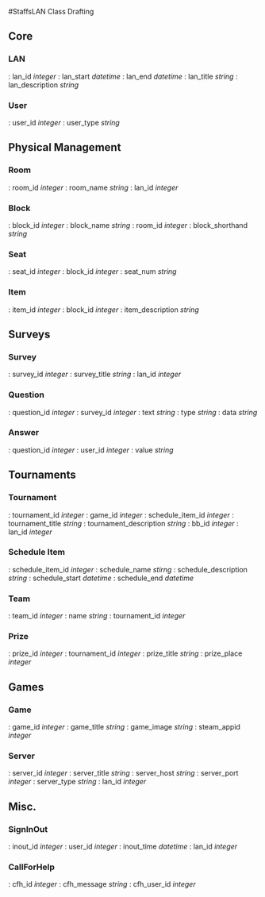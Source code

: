 #StaffsLAN Class Drafting

## Core

### LAN
:	lan_id _integer_
:	lan_start _datetime_
:	lan_end _datetime_
:	lan_title _string_
:	lan_description _string_

### User
:	user_id _integer_
:	user_type _string_

## Physical Management

### Room
:	room_id _integer_
:	room_name _string_
:	lan_id _integer_

### Block
:	block_id _integer_
:	block_name _string_
:	room_id _integer_
:	block_shorthand _string_

### Seat
:	seat_id _integer_
:	block_id _integer_
:	seat_num _string_

### Item
:	item_id _integer_
:	block_id _integer_
:	item_description _string_

## Surveys

### Survey
:	survey_id _integer_
:	survey_title _string_
:	lan_id _integer_

### Question
:	question_id _integer_
:	survey_id _integer_
:	text _string_
:	type _string_
:	data _string_

### Answer
:	question_id _integer_
:	user_id _integer_
:	value _string_

## Tournaments

### Tournament
:	tournament_id _integer_
:	game_id _integer_
:	schedule_item_id _integer_
:	tournament_title _string_
:	tournament_description _string_
:	bb_id _integer_
:	lan_id _integer_

### Schedule Item
:	schedule_item_id _integer_
:	schedule_name _stirng_
:	schedule_description _string_
:	schedule_start _datetime_
:	schedule_end _datetime_

### Team
:	team_id _integer_
:	name _string_
:	tournament_id _integer_

### Prize
:	prize_id _integer_
:	tournament_id _integer_
:	prize_title _string_
:	prize_place _integer_

## Games

### Game
:	game_id _integer_
:	game_title _string_
:	game_image _string_
:	steam_appid _integer_

### Server
:	server_id _integer_
:	server_title _string_
:	server_host _string_
:	server_port _integer_
:	server_type _string_
:	lan_id _integer_

## Misc.

### SignInOut
:	inout_id _integer_
:	user_id _integer_
:	inout_time _datetime_
:	lan_id _integer_

### CallForHelp
:	cfh_id _integer_
:	cfh_message _string_
:	cfh_user_id _integer_